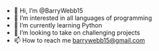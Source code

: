 - 👋 Hi, I’m @BarryWebb15
- 👀 I’m interested in all languages of programming
- 🌱 I’m currently learning Python
- 💞️ I’m looking to take on challenging projects
- 📫 How to reach me barrywebb15@gmail.com

<!---
BarryWebb15/BarryWebb15 is a ✨ special ✨ repository because its `README.md` (this file) appears on your GitHub profile.
You can click the Preview link to take a look at your changes.
--->
